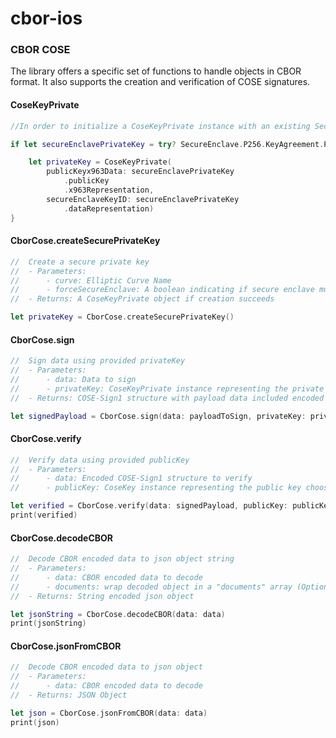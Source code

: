 # cbor-ios

### CBOR COSE

The library offers a specific set of functions to handle objects in CBOR format. It also supports the creation and verification of COSE signatures.

#### CoseKeyPrivate

```swift
//In order to initialize a CoseKeyPrivate instance with an existing SecureEnclave key you must supply the public key and the dataRepresentation of the privateKey

if let secureEnclavePrivateKey = try? SecureEnclave.P256.KeyAgreement.PrivateKey() {

    let privateKey = CoseKeyPrivate(
        publicKeyx963Data: secureEnclavePrivateKey
            .publicKey
            .x963Representation, 
        secureEnclaveKeyID: secureEnclavePrivateKey
            .dataRepresentation)
}
```

#### CborCose.createSecurePrivateKey

```swift
//  Create a secure private key
//  - Parameters:
//      - curve: Elliptic Curve Name
//      - forceSecureEnclave: A boolean indicating if secure enclave must be used
//  - Returns: A CoseKeyPrivate object if creation succeeds

let privateKey = CborCose.createSecurePrivateKey()
```



#### CborCose.sign

```swift
//  Sign data using provided privateKey
//  - Parameters:
//      - data: Data to sign
//      - privateKey: CoseKeyPrivate instance representing the private key choosen to sign data
//  - Returns: COSE-Sign1 structure with payload data included encoded as Data

let signedPayload = CborCose.sign(data: payloadToSign, privateKey: privateKey)
```

#### CborCose.verify

```swift
//  Verify data using provided publicKey
//  - Parameters:
//      - data: Encoded COSE-Sign1 structure to verify
//      - publicKey: CoseKey instance representing the public key choosen to verify data

let verified = CborCose.verify(data: signedPayload, publicKey: publicKey)
print(verified)
```

#### CborCose.decodeCBOR

```swift
//  Decode CBOR encoded data to json object string
//  - Parameters:
//      - data: CBOR encoded data to decode
//      - documents: wrap decoded object in a "documents" array (Optional and set as true to mimic android)
//  - Returns: String encoded json object

let jsonString = CborCose.decodeCBOR(data: data)
print(jsonString)
```

#### CborCose.jsonFromCBOR

```swift
//  Decode CBOR encoded data to json object
//  - Parameters:
//      - data: CBOR encoded data to decode
//  - Returns: JSON Object

let json = CborCose.jsonFromCBOR(data: data)
print(json)
```